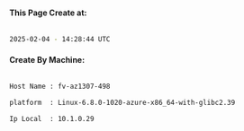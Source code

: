 
   
#### This Page Create at:

```bash

2025-02-04 - 14:28:44 UTC

```

#### Create By Machine:

```bash

Host Name : fv-az1307-498

platform  : Linux-6.8.0-1020-azure-x86_64-with-glibc2.39

Ip Local  : 10.1.0.29

```

